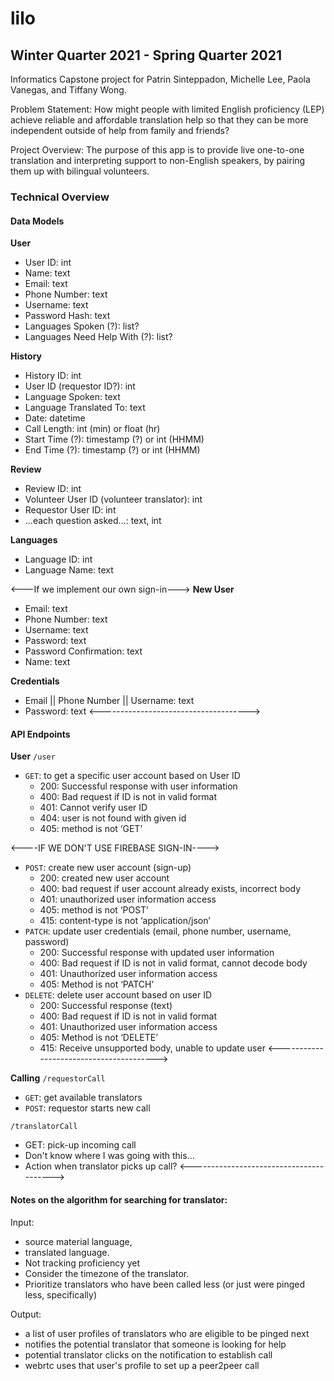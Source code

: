 # lilo
## Winter Quarter 2021 - Spring Quarter 2021
Informatics Capstone project for Patrin Sinteppadon, Michelle Lee, Paola Vanegas, and Tiffany Wong.

Problem Statement:
How might people with limited English proficiency (LEP) achieve reliable and affordable translation help so that they can be more independent outside of help from family and friends?

Project Overview:
The purpose of this app is to provide live one-to-one translation and interpreting support to non-English speakers, by pairing them up with bilingual volunteers.

### Technical Overview
#### Data Models 
**User**
* User ID: int 
* Name: text
* Email: text
* Phone Number: text
* Username: text
* Password Hash: text
* Languages Spoken (?): list?
* Languages Need Help With (?): list?  

**History**
* History ID: int 
* User ID (requestor ID?): int
* Language Spoken: text
* Language Translated To: text
* Date: datetime 
* Call Length: int (min) or float (hr)
* Start Time (?): timestamp (?) or int (HHMM)
* End Time (?): timestamp (?) or int (HHMM)

**Review**
* Review ID: int
* Volunteer User ID (volunteer translator): int
* Requestor User ID: int
* ...each question asked...: text, int

**Languages**
* Language ID: int
* Language Name: text

<---If we implement our own sign-in--->
**New User** 
* Email: text
* Phone Number: text 
* Username: text
* Password: text
* Password Confirmation: text
* Name: text

**Credentials** 
* Email || Phone Number || Username: text
* Password: text
<------------------------------------->

#### API Endpoints
**User**
`/user`
* `GET`: to get a specific user account based on User ID
    * 200: Successful response with user information 
    * 400: Bad request if ID is not in valid format 
    * 401: Cannot verify user ID
    * 404: user is not found with given id 
    * 405: method is not ‘GET’

<----IF WE DON'T USE FIREBASE SIGN-IN---->
* `POST`: create new user account (sign-up)
    * 200: created new user account 
    * 400: bad request if user account already exists, incorrect body
    * 401: unauthorized user information access
    * 405: method is not ‘POST’
    * 415: content-type is not ‘application/json’
* `PATCH`: update user credentials (email, phone number, username, password)
    * 200: Successful response with updated user information 
    * 400: Bad request if ID is not in valid format, cannot decode body 
    * 401: Unauthorized user information access
    * 405: Method is not ‘PATCH’
* `DELETE`: delete user account based on user ID
    * 200: Successful response (text)
    * 400: Bad request if ID is not in valid format
    * 401: Unauthorized user information access 
    * 405: Method is not ‘DELETE’
    * 415: Receive unsupported body, unable to update user
<---------------------------------------->

**Calling**
`/requestorCall`
* `GET`: get available translators 
* `POST`: requestor starts new call

`/translatorCall`
* GET: pick-up incoming call
* Don't know where I was going with this...
* Action when translator picks up call?
<---------------------------------------->

#### Notes on the algorithm for searching for translator:
Input: 
* source material language, 
* translated language. 
* Not tracking proficiency yet
* Consider the timezone of the translator.
* Prioritize translators who have been called less (or just were pinged less, specifically)

Output:
* a list of user profiles of translators who are eligible to be pinged next
* notifies the potential translator that someone is looking for help
* potential translator clicks on the notification to establish call
* webrtc uses that user's profile to set up a peer2peer call